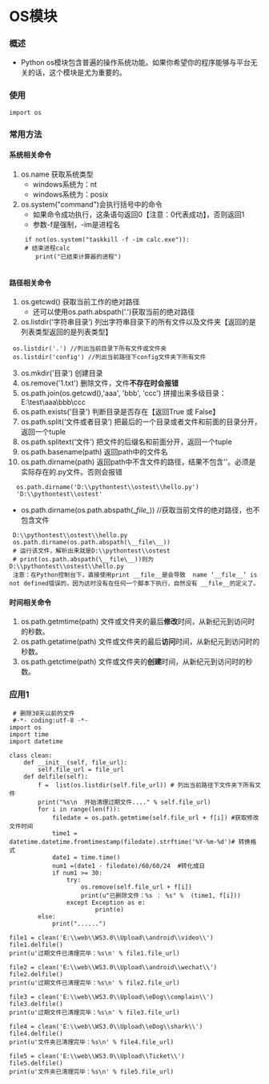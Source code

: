 # OS模块
### 概述
* Python os模块包含普遍的操作系统功能。如果你希望你的程序能够与平台无关的话，这个模块是尤为重要的。
### 使用
```
import os
```
### 常用方法
#### 系统相关命令
1. os.name 获取系统类型
   * windows系统为：nt
   * windows系统为：posix
2. os.system("command")会执行括号中的命令
   * 如果命令成功执行，这条语句返回0【注意：0代表成功】，否则返回1
   * 参数-f是强制，-im是进程名
   ```
    if not(os.system("taskkill -f -im calc.exe")):
	# 结束进程calc
	   print("已结束计算器的进程")  
	
   ```
   
#### 路径相关命令
1. os.getcwd() 获取当前工作的绝对路径
   * 还可以使用os.path.abspath('.')获取当前的绝对路径
2. os.listdir(‘字符串目录’) 列出字符串目录下的所有文件以及文件夹【返回的是列表类型返回的是列表类型】
```
 os.listdir('.') //列出当前目录下所有文件或文件夹
 os.listdir('config') //列出当前路径下config文件夹下所有文件
```
3. os.mkdir('目录')   创建目录
4. os.remove('1.txt') 删除文件，文件**不存在时会报错**   
5. os.path.join(os.getcwd(),'aaa', 'bbb', 'ccc')   拼接出来多级目录：E:\test\aaa\bbb\ccc
6. os.path.exists('目录')  判断目录是否存在【返回True 或 False】
7. os.path.split(‘文件或者目录’)  把最后的一个目录或者文件和前面的目录分开，返回一个tuple
8. os.path.splitext(‘文件’)    把文件的后缀名和前面分开，返回一个tuple
9. os.path.basename(path)  返回path中的文件名
10.  os.path.dirname(path) 返回path中不含文件的路径，结果不包含'\'。必须是实际存在的.py文件。否则会报错
   ```
     os.path.dirname('D:\\pythontest\\ostest\\hello.py')
     'D:\\pythontest\\ostest'
   ```
   * os.path.dirname(os.path.abspath(\__file\__)) //获取当前文件的绝对路径，也不包含文件
   ```
    D:\\pythontest\\ostest\\hello.py
    os.path.dirname(os.path.abspath(\__file\__))
	# 运行该文件，解析出来就是D:\\pythontest\\ostest
	# print(os.path.abspath(\__file\__))则为D:\\pythontest\\ostest\\hello.py
    注意：在Python控制台下，直接使用print __file__是会导致  name ‘__file__’ is not defined错误的，因为这时没有在任何一个脚本下执行，自然没有 __file__的定义了。
   ```
   
#### 时间相关命令
1. os.path.getmtime(path) 文件或文件夹的最后**修改**时间，从新纪元到访问时的秒数。
2. os.path.getatime(path) 文件或文件夹的最后**访问**时间，从新纪元到访问时的秒数。
3. os.path.getctime(path) 文件或文件夹的**创建**时间，从新纪元到访问时的秒数。

### 应用1
```
 # 删除30天以前的文件
 #-*- coding:utf-8 -*-
import os
import time
import datetime

class clean:
    def __init__(self, file_url):
        self.file_url = file_url
    def delfile(self):
        f =  list(os.listdir(self.file_url)) # 列出当前路径下文件夹下所有文件
        print("%s\n  开始清理过期文件...." % self.file_url)
        for i in range(len(f)):
            filedate = os.path.getmtime(self.file_url + f[i]) #获取修改文件时间
            time1 = datetime.datetime.fromtimestamp(filedate).strftime('%Y-%m-%d')# 转换格式
            date1 = time.time()
            num1 =(date1 - filedate)/60/60/24  #转化成日
            if num1 >= 30:
                try:
                    os.remove(self.file_url + f[i])
                    print(u"已删除文件：%s ： %s" %  (time1, f[i]))            
                except Exception as e:                                             
                        print(e)                                          
        else:
            print("......")

file1 = clean('E:\\web\\WS3.0\\Upload\\android\\video\\')
file1.delfile()
print(u'过期文件已清理完毕：%s\n' % file1.file_url)
 
file2 = clean('E:\\web\\WS3.0\\Upload\\android\\wechat\\')
file2.delfile()
print(u'过期文件已清理完毕：%s\n' % file2.file_url)

file3 = clean('E:\\web\\WS3.0\\Upload\\eDog\\complain\\')
file3.delfile()
print(u'过期文件已清理完毕：%s\n' % file3.file_url)

file4 = clean('E:\\web\\WS3.0\\Upload\\eDog\\shark\\')
file4.delfile()
print(u'文件夹已清理完毕：%s\n' % file4.file_url)

file5 = clean('E:\\web\\WS3.0\\Upload\\Ticket\\')
file5.delfile()
print(u'文件夹已清理完毕：%s\n' % file5.file_url)
```
